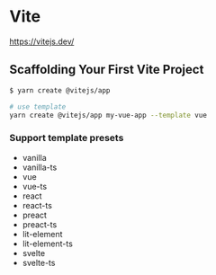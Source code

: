 # Vite

https://vitejs.dev/

## Scaffolding Your First Vite Project

```bash
$ yarn create @vitejs/app

# use template
yarn create @vitejs/app my-vue-app --template vue
```

### Support template presets

- vanilla
- vanilla-ts
- vue
- vue-ts
- react
- react-ts
- preact
- preact-ts
- lit-element
- lit-element-ts
- svelte
- svelte-ts

